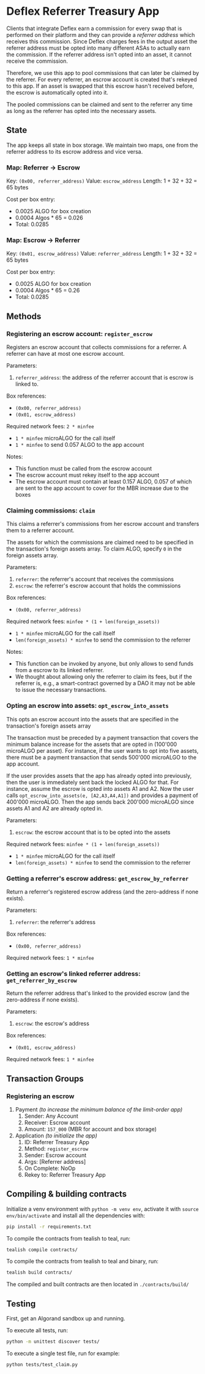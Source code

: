 # Deflex Referrer Treasury App

Clients that integrate Deflex earn a commission for every swap that is
performed on their platform and they can provide a *referrer address* which
receives this commission. Since Deflex charges fees in the output asset the
referrer address must be opted into many different ASAs to actually earn the
commission. If the referrer address isn't opted into an asset, it cannot
receive the commission.

Therefore, we use this app to pool commissions that can later be claimed by the
referrer. For every referrer, an escrow account is created that's rekeyed to
this app. If an asset is swapped that this escrow hasn't received before, the
escrow is automatically opted into it.

The pooled commissions can be claimed and sent to the referrer any time as long
as the referrer has opted into the necessary assets.


## State

The app keeps all state in box storage. We maintain two maps, one from the
referrer address to its escrow address and vice versa.

### Map: Referrer -> Escrow

Key:   `(0x00, referrer_address)`
Value: `escrow_address`
Length: 1 + 32 + 32 = 65 bytes

Cost per box entry:
- 0.0025 ALGO for box creation
- 0.0004 Algos * 65 = 0.026
- Total: 0.0285


### Map: Escrow -> Referrer

Key:   `(0x01, escrow_address)`
Value: `referrer_address`
Length: 1 + 32 + 32 = 65 bytes

Cost per box entry:
- 0.0025 ALGO for box creation
- 0.0004 Algos * 65 = 0.26
- Total: 0.0285


## Methods

### Registering an escrow account: `register_escrow`

Registers an escrow account that collects commissions for a referrer. A
referrer can have at most one escrow account.

Parameters:
1. `referrer_address`: the address of the referrer account that is escrow is
   linked to.

Box references:
- `(0x00, referrer_address)`
- `(0x01, escrow_address)`

Required network fees: `2 * minfee`
- `1 * minfee` microALGO for the call itself
- `1 * minfee` to send 0.057 ALGO to the app account

Notes:
- This function must be called from the escrow account
- The escrow account must rekey itself to the app account
- The escrow account must contain at least 0.157 ALGO, 0.057 of which are sent
  to the app account to cover for the MBR increase due to the boxes


### Claiming commissions: `claim`

This claims a referrer's commissions from her escrow account and transfers them
to a referrer account.

The assets for which the commissions are claimed need to be specified in the
transaction's foreign assets array. To claim ALGO, specify `0` in the foreign
assets array.

Parameters:
1. `referrer`: the referrer's account that receives the commissions
2. `escrow`: the referrer's escrow account that holds the commissions

Box references:
- `(0x00, referrer_address)`

Required network fees: `minfee * (1 + len(foreign_assets))`
- `1 * minfee` microALGO for the call itself
- `len(foreign_assets) * minfee` to send the commission to the referrer

Notes:
- This function can be invoked by anyone, but only allows to send funds from a
  escrow to its linked referrer.
- We thought about allowing only the referrer to claim its fees, but if the
  referrer is, e.g., a smart-contract governed by a DAO it may not be able to
  issue the necessary transactions.


### Opting an escrow into assets: `opt_escrow_into_assets`

This opts an escrow account into the assets that are specified in the
transaction's foreign assets array

The transaction must be preceded by a payment transaction that covers the
minimum balance increase for the assets that are opted in (100'000 microALGO
per asset). For instance, if the user wants to opt into five assets, there must
be a payment transaction that sends 500'000 microALGO to the app account.

If the user provides assets that the app has already opted into previously,
then the user is immediately sent back the locked ALGO for that. For instance,
assume the escrow is opted into assets A1 and A2. Now the user calls
`opt_escrow_into_assets(e, [A2,A3,A4,A1])` and provides a payment of 400'000
microALGO. Then the app sends back 200'000 microALGO since assets A1 and A2 are
already opted in.

Parameters:
1. `escrow`: the escrow account that is to be opted into the assets

Required network fees: `minfee * (1 + len(foreign_assets))`
- `1 * minfee` microALGO for the call itself
- `len(foreign_assets) * minfee` to send the commission to the referrer


### Getting a referrer's escrow address: `get_escrow_by_referrer`

Return a referrer's registered escrow address (and the zero-address if none
exists).

Parameters:
1. `referrer`: the referrer's address

Box references:
- `(0x00, referrer_address)`

Required network fees: `1 * minfee`


### Getting an escrow's linked referrer address: `get_referrer_by_escrow`

Return the referrer address that's linked to the provided escrow (and the
zero-address if none exists).

Parameters:
1. `escrow`: the escrow's address

Box references:
- `(0x01, escrow_address)`

Required network fees: `1 * minfee`



## Transaction Groups

### Registering an escrow

1. Payment _(to increase the minimum balance of the limit-order app)_
   1. Sender: Any Account
   2. Receiver: Escrow account
   3. Amount: `157_000` (MBR for account and box storage)
2. Application _(to initialize the app)_
   1. ID: Referrer Treasury App
   2. Method: `register_escrow`
   3. Sender: Escrow account
   4. Args: [Referrer address]
   5. On Complete: NoOp
   6. Rekey to: Referrer Treasury App



## Compiling & building contracts

Initialize a venv environment with `python -m venv env`, activate it with
`source env/bin/activate` and install all the dependencies with:

```sh
pip install -r requirements.txt
```

To compile the contracts from tealish to teal, run:

```sh
tealish compile contracts/
```

To compile the contracts from tealish to teal and binary, run:

```sh
tealish build contracts/
```

The compiled and built contracts are then located in `./contracts/build/`


## Testing

First, get an Algorand sandbox up and running.

To execute all tests, run:

```sh
python -m unittest discover tests/
```

To execute a single test file, run for example:

```sh
python tests/test_claim.py
```
